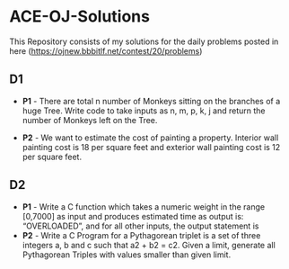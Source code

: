 # ACE-OJ-Solutions
This Repository consists of my solutions for the daily problems posted in here (https://ojnew.bbbitlf.net/contest/20/problems)
## D1
- **P1** -
There are total n number of Monkeys sitting on the branches of a huge Tree. 
Write code to take inputs as n, m, p, k, j and return  the number of Monkeys left on the Tree.

- **P2** -
We want to estimate the cost of painting a property.
Interior wall painting cost is 18 per square feet and
exterior wall painting cost is 12 per square feet.

## D2
- **P1** -
Write a C function which takes a numeric weight in the range [0,7000] as input and produces estimated time as output is: “OVERLOADED”, and for all other inputs, the output statement is
- **P2** -
Write a C Program for a Pythagorean triplet is a set of three integers a, b and c such that a2 + b2 = c2. Given a limit, generate all Pythagorean Triples with values smaller than given limit.
